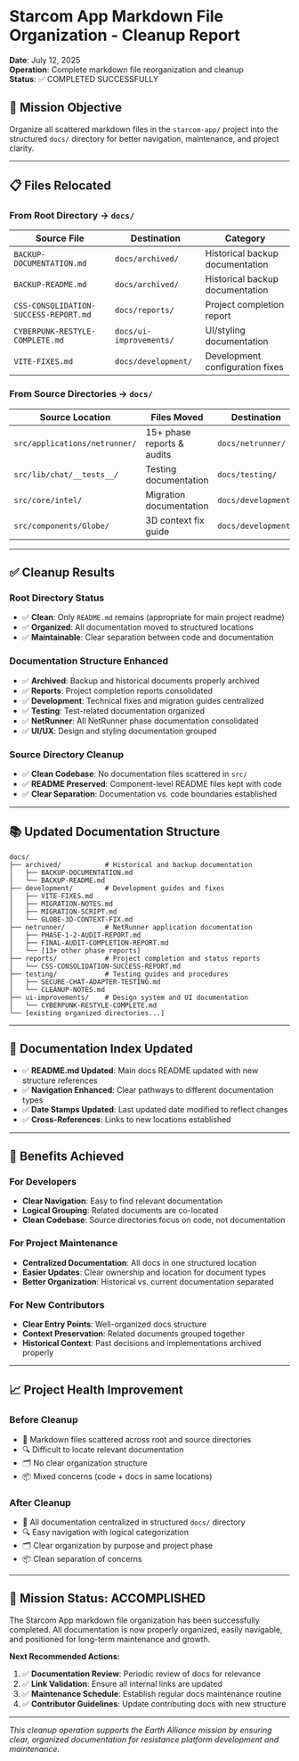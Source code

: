 # Starcom App Markdown File Organization - Cleanup Report

**Date**: July 12, 2025  
**Operation**: Complete markdown file reorganization and cleanup  
**Status**: ✅ COMPLETED SUCCESSFULLY

## 🎯 **Mission Objective**

Organize all scattered markdown files in the `starcom-app/` project into the structured `docs/` directory for better navigation, maintenance, and project clarity.

---

## 📋 **Files Relocated**

### **From Root Directory** → `docs/`

| Source File | Destination | Category |
|-------------|-------------|----------|
| `BACKUP-DOCUMENTATION.md` | `docs/archived/` | Historical backup documentation |
| `BACKUP-README.md` | `docs/archived/` | Historical backup documentation |
| `CSS-CONSOLIDATION-SUCCESS-REPORT.md` | `docs/reports/` | Project completion report |
| `CYBERPUNK-RESTYLE-COMPLETE.md` | `docs/ui-improvements/` | UI/styling documentation |
| `VITE-FIXES.md` | `docs/development/` | Development configuration fixes |

### **From Source Directories** → `docs/`

| Source Location | Files Moved | Destination |
|----------------|-------------|-------------|
| `src/applications/netrunner/` | 15+ phase reports & audits | `docs/netrunner/` |
| `src/lib/chat/__tests__/` | Testing documentation | `docs/testing/` |
| `src/core/intel/` | Migration documentation | `docs/development/` |
| `src/components/Globe/` | 3D context fix guide | `docs/development/` |

---

## ✅ **Cleanup Results**

### **Root Directory Status**
- ✅ **Clean**: Only `README.md` remains (appropriate for main project readme)
- ✅ **Organized**: All documentation moved to structured locations
- ✅ **Maintainable**: Clear separation between code and documentation

### **Documentation Structure Enhanced**
- ✅ **Archived**: Backup and historical documents properly archived
- ✅ **Reports**: Project completion reports consolidated
- ✅ **Development**: Technical fixes and migration guides centralized
- ✅ **Testing**: Test-related documentation organized
- ✅ **NetRunner**: All NetRunner phase documentation consolidated
- ✅ **UI/UX**: Design and styling documentation grouped

### **Source Directory Cleanup**
- ✅ **Clean Codebase**: No documentation files scattered in `src/`
- ✅ **README Preserved**: Component-level README files kept with code
- ✅ **Clear Separation**: Documentation vs. code boundaries established

---

## 📚 **Updated Documentation Structure**

```
docs/
├── archived/           # Historical and backup documentation
│   ├── BACKUP-DOCUMENTATION.md
│   └── BACKUP-README.md
├── development/        # Development guides and fixes
│   ├── VITE-FIXES.md
│   ├── MIGRATION-NOTES.md
│   ├── MIGRATION-SCRIPT.md
│   └── GLOBE-3D-CONTEXT-FIX.md
├── netrunner/          # NetRunner application documentation
│   ├── PHASE-1-2-AUDIT-REPORT.md
│   ├── FINAL-AUDIT-COMPLETION-REPORT.md
│   └── [13+ other phase reports]
├── reports/            # Project completion and status reports
│   └── CSS-CONSOLIDATION-SUCCESS-REPORT.md
├── testing/            # Testing guides and procedures
│   ├── SECURE-CHAT-ADAPTER-TESTING.md
│   └── CLEANUP-NOTES.md
├── ui-improvements/    # Design system and UI documentation
│   └── CYBERPUNK-RESTYLE-COMPLETE.md
└── [existing organized directories...]
```

---

## 🔄 **Documentation Index Updated**

- ✅ **README.md Updated**: Main docs README updated with new structure references
- ✅ **Navigation Enhanced**: Clear pathways to different documentation types
- ✅ **Date Stamps Updated**: Last updated date modified to reflect changes
- ✅ **Cross-References**: Links to new locations established

---

## 🎉 **Benefits Achieved**

### **For Developers**
- **Clear Navigation**: Easy to find relevant documentation
- **Logical Grouping**: Related documents are co-located
- **Clean Codebase**: Source directories focus on code, not documentation

### **For Project Maintenance**
- **Centralized Documentation**: All docs in one structured location
- **Easier Updates**: Clear ownership and location for document types
- **Better Organization**: Historical vs. current documentation separated

### **For New Contributors**
- **Clear Entry Points**: Well-organized docs structure
- **Context Preservation**: Related documents grouped together
- **Historical Context**: Past decisions and implementations archived properly

---

## 📈 **Project Health Improvement**

### **Before Cleanup**
- 📄 Markdown files scattered across root and source directories
- 🔍 Difficult to locate relevant documentation
- 🗂️ No clear organization structure
- 📦 Mixed concerns (code + docs in same locations)

### **After Cleanup**
- 📄 All documentation centralized in structured `docs/` directory
- 🔍 Easy navigation with logical categorization
- 🗂️ Clear organization by purpose and project phase
- 📦 Clean separation of concerns

---

## 🎯 **Mission Status: ACCOMPLISHED**

The Starcom App markdown file organization has been successfully completed. All documentation is now properly organized, easily navigable, and positioned for long-term maintenance and growth.

**Next Recommended Actions:**
1. ✅ **Documentation Review**: Periodic review of docs for relevance
2. ✅ **Link Validation**: Ensure all internal links are updated
3. ✅ **Maintenance Schedule**: Establish regular docs maintenance routine
4. ✅ **Contributor Guidelines**: Update contributing docs with new structure

---

*This cleanup operation supports the Earth Alliance mission by ensuring clear, organized documentation for resistance platform development and maintenance.*
